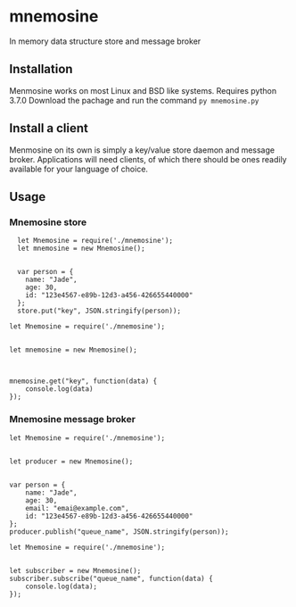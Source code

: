 # mnemosine
In memory data structure store and message broker



## Installation
  Menmosine works on most Linux and BSD like systems. Requires python 3.7.0
  Download the pachage and run the command `py mnemosine.py`

## Install a client
  Menmosine on its own is simply a key/value store daemon and message broker. Applications will need clients, of which there should be ones readily available for your language of choice.


## Usage
### Mnemosine store

```node
  let Mnemosine = require('./mnemosine');
  let mnemosine = new Mnemosine();


  var person = {
    name: "Jade",
    age: 30,
    id: "123e4567-e89b-12d3-a456-426655440000"
  };
  store.put("key", JSON.stringify(person));
```

```node
let Mnemosine = require('./mnemosine');


let mnemosine = new Mnemosine();



mnemosine.get("key", function(data) {
	console.log(data)
});
```

### Mnemosine message broker

```node
let Mnemosine = require('./mnemosine');


let producer = new Mnemosine();


var person = {
	name: "Jade",
	age: 30,
	email: "emai@example.com",
	id: "123e4567-e89b-12d3-a456-426655440000"
};
producer.publish("queue_name", JSON.stringify(person));
```

```node
let Mnemosine = require('./mnemosine');


let subscriber = new Mnemosine();
subscriber.subscribe("queue_name", function(data) {
	console.log(data);
});
```
